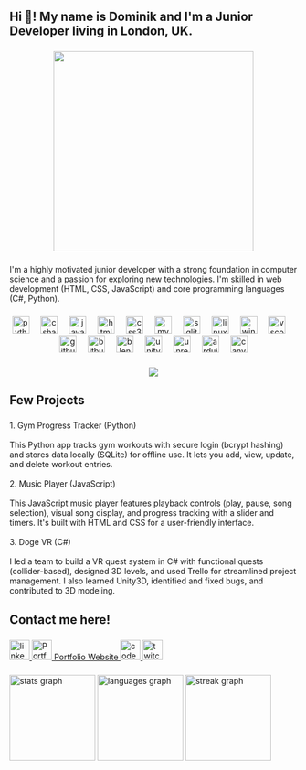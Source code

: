 <h2 align="left">Hi 👋! My name is Dominik and I'm a Junior Developer living in London, UK.</h2>

###

<div align="center">
  <img height="350" width"800" src="https://media1.tenor.com/m/IeXeDuvMYPEAAAAd/no.gif"  />
</div>

###

<p align="left">I'm a highly motivated junior developer with a strong foundation in computer science and a passion for exploring new technologies. I'm skilled in web development (HTML, CSS, JavaScript) and core programming languages (C#, Python).</p>

###

<div align="center">
  <img src="https://cdn.jsdelivr.net/gh/devicons/devicon/icons/python/python-original.svg" height="30" alt="python logo"  />
  <img width="12" />
  <img src="https://cdn.jsdelivr.net/gh/devicons/devicon/icons/csharp/csharp-original.svg" height="30" alt="csharp logo"  />
  <img width="12" />
  <img src="https://cdn.jsdelivr.net/gh/devicons/devicon/icons/javascript/javascript-original.svg" height="30" alt="javascript logo"  />
  <img width="12" />
  <img src="https://cdn.jsdelivr.net/gh/devicons/devicon/icons/html5/html5-original.svg" height="30" alt="html5 logo"  />
  <img width="12" />
  <img src="https://cdn.jsdelivr.net/gh/devicons/devicon/icons/css3/css3-original.svg" height="30" alt="css3 logo"  />
  <img width="12" />
  <img src="https://cdn.jsdelivr.net/gh/devicons/devicon/icons/mysql/mysql-original.svg" height="30" alt="mysql logo"  />
  <img width="12" />
  <img src="https://cdn.jsdelivr.net/gh/devicons/devicon/icons/sqlite/sqlite-original.svg" height="30" alt="sqlite logo"  />
  <img width="12" />
  <img src="https://cdn.jsdelivr.net/gh/devicons/devicon/icons/linux/linux-original.svg" height="30" alt="linux logo"  />
  <img width="12" />
  <img src="https://cdn.jsdelivr.net/gh/devicons/devicon/icons/windows8/windows8-original.svg" height="30" alt="windows8 logo"  />
  <img width="12" />
  <img src="https://cdn.jsdelivr.net/gh/devicons/devicon/icons/vscode/vscode-original.svg" height="30" alt="vscode logo"  />
  <img width="12" />
  <img src="https://cdn.jsdelivr.net/gh/devicons/devicon/icons/github/github-original.svg" height="30" alt="github logo"  />
  <img width="12" />
  <img src="https://cdn.jsdelivr.net/gh/devicons/devicon/icons/bitbucket/bitbucket-original.svg" height="30" alt="bitbucket logo"  />
  <img width="12" />
  <img src="https://cdn.jsdelivr.net/gh/devicons/devicon/icons/blender/blender-original.svg" height="30" alt="blender logo"  />
  <img width="12" />
  <img src="https://cdn.jsdelivr.net/gh/devicons/devicon/icons/unity/unity-original.svg" height="30" alt="unity logo"  />
  <img width="12" />
  <img src="https://cdn.jsdelivr.net/gh/devicons/devicon/icons/unrealengine/unrealengine-original.svg" height="30" alt="unrealengine logo"  />
  <img width="12" />
  <img src="https://cdn.jsdelivr.net/gh/devicons/devicon/icons/arduino/arduino-original.svg" height="30" alt="arduino logo"  />
  <img width="12" />
  <img src="https://cdn.jsdelivr.net/gh/devicons/devicon/icons/canva/canva-original.svg" height="30" alt="canva logo"  />
</div>

###

<div align="center">
  <img src="https://profile-counter.glitch.me/dominikkomar-github/count.svg?"  />
</div>

###

<h2 align="left">Few Projects</h2>

###

<p align="left">1. Gym Progress Tracker (Python)<br><br>This Python app tracks gym workouts with secure login (bcrypt hashing) and stores data locally (SQLite) for offline use. It lets you add, view, update, and delete workout entries.<br><br>2. Music Player (JavaScript)<br><br>This JavaScript music player features playback controls (play, pause, song selection), visual song display, and progress tracking with a slider and timers. It's built with HTML and CSS for a user-friendly interface.<br><br>3. Doge VR (C#)<br><br>I led a team to build a VR quest system in C# with functional quests (collider-based), designed 3D levels, and used Trello for streamlined project management. I also learned Unity3D, identified and fixed bugs, and contributed to 3D modeling.</p>

###

<h2 align="left">Contact me here!</h2>

###

<div align="left">
  <a href="https://www.linkedin.com/in/dominik-komar/" target="_blank">
    <img src="https://img.shields.io/static/v1?message=LinkedIn&logo=linkedin&label=&color=0077B5&logoColor=white&labelColor=&style=for-the-badge" height="35" alt="linkedin logo"  />
  </a>
  <a href="https://domfolio.netlify.app/" target="_blank">
    <img src="https://cdn-icons-png.flaticon.com/512/726/726056.png" height="35" alt="Portfolio logo" />
    Portfolio Website
  </a>
  <a href="https://codepen.io/dominikkomar-github" target="_blank">
    <img src="https://img.shields.io/static/v1?message=Codepen&logo=codepen&label=&color=000000&logoColor=white&labelColor=&style=for-the-badge" height="35" alt="codepen logo"  />
  </a>
  <a href="https://www.twitch.tv/justneroo" target="_blank">
    <img src="https://img.shields.io/static/v1?message=Twitch&logo=twitch&label=&color=9146FF&logoColor=white&labelColor=&style=for-the-badge" height="35" alt="twitch logo"  />
  </a>
</div>

###

<div align="left">
  <img src="https://github-readme-stats.vercel.app/api?username=dominikkomar-github&hide_title=false&hide_rank=false&show_icons=true&include_all_commits=true&count_private=true&disable_animations=false&theme=dracula&locale=en&hide_border=false&order=1" height="150" alt="stats graph"  />
  <img src="https://github-readme-stats.vercel.app/api/top-langs?username=dominikkomar-github&locale=en&hide_title=false&layout=compact&card_width=320&langs_count=5&theme=dracula&hide_border=false&order=2" height="150" alt="languages graph"  />
  <img src="https://streak-stats.demolab.com?user=dominikkomar-github&locale=en&mode=daily&theme=dracula&hide_border=false&border_radius=5&order=3" height="150" alt="streak graph"  />
</div>

###
